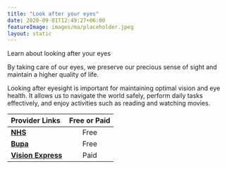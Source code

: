 ```yaml
---
title: "Look after your eyes"
date: 2020-09-01T12:49:27+06:00
featureImage: images/ma/placeholder.jpeg
layout: static
---
```


Learn about looking after your eyes

By taking care of our eyes, we preserve our precious sense of sight and maintain a higher quality of life.

Looking after eyesight is important for maintaining optimal vision and eye health. It allows us to navigate the world safely, perform daily tasks effectively, and enjoy activities such as reading and watching movies.

| Provider Links      | Free or Paid  |  
| :-----------          | :--------------:      |  
| [**NHS**](https://www.moorfields.nhs.uk/content/ten-steps-healthy-eyes) | Free | 
| [**Bupa**](https://www.bupa.co.uk/newsroom/ourviews/healthy-eyes) | Free | 
| [**Vision Express**](https://www.awin1.com/cread.php?awinmid=25569&awinaffid=1198638&ued=https%3A%2F%2Fwww.visionexpress.com%2F) | Paid | 
  

<br/><br/>






